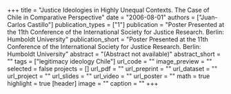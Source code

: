 +++
title = "Justice Ideologies in Highly Unequal Contexts. The Case of Chile in Comparative Perspective"
date = "2006-08-01"
authors = ["Juan-Carlos Castillo"]
publication_types = ["1"]
publication = "Poster Presented at the 11th Conference of the International Society for Justice Research. Berlin: Humboldt University"
publication_short = "Poster Presented at the 11th Conference of the International Society for Justice Research. Berlin: Humboldt University"
abstract = "(Abstract not available)"
abstract_short = ""
tags = ["legitimacy ideology Chile"]
url_code = ""
image_preview = ""
selected = false
projects = []
url_pdf = ""
url_preprint = ""
url_dataset = ""
url_project = ""
url_slides = ""
url_video = ""
url_poster = ""
math = true
highlight = true
[header]
image = ""
caption = ""
+++
